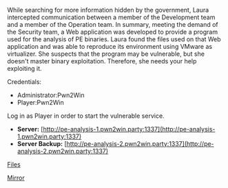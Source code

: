 While searching for more information hidden by the government, Laura intercepted communication between a member of the Development team and a member of the Operation team. In summary, meeting the demand of the Security team, a Web application was developed to provide a program used for the analysis of PE binaries. Laura found the files used on that Web application and was able to reproduce its environment using VMware as virtualizer. She suspects that the program may be vulnerable, but she doesn't master binary exploitation. Therefore, she needs your help exploiting it.

Credentials:

* Administrator:Pwn2Win
* Player:Pwn2Win

Log in as Player in order to start the vulnerable service.

* **Server:** [http://pe-analysis-1.pwn2win.party:1337](http://pe-analysis-1.pwn2win.party:1337)
* **Server Backup:** [http://pe-analysis-2.pwn2win.party:1337](http://pe-analysis-2.pwn2win.party:1337)

[Files](https://static.pwn2win.party/pe_analysis_0dc26833115790aa8136b398c989b30ab7c4f9de688d17a0171ecb0321df86cd.tar.gz)

[Mirror](https://drive.google.com/file/d/1Y6ki3IhxOYet-jvzi4VaCFKRpPnhn-z6/view?usp=drivesdk)


